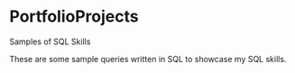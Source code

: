 # PortfolioProjects
Samples of SQL Skills

These are some sample queries written in SQL to showcase my SQL skills. 
